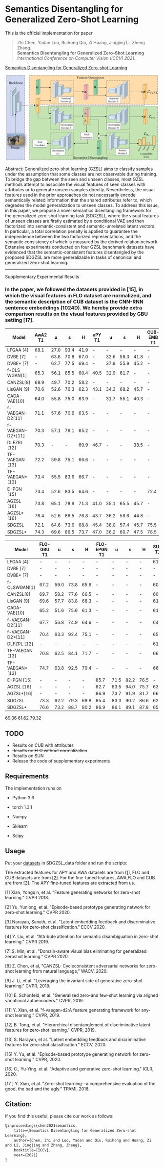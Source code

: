 # Semantics Disentangling for Generalized Zero-Shot Learning 

This is the official implementation for paper 
> Zhi Chen, Yadan Luo, Ruihong Qiu, Zi Huang, Jingjing Li, Zheng Zhang.  
**Semantics Disentangling for Generalized Zero-Shot Learning**  
_International Conference on Computer Vision (ICCV) 2021_.

[Semantics Disentangling for Generalized Zero-shot Learning](https://arxiv.org/pdf/2101.07978.pdf)

![](architecture.png)

Abstract: Generalized zero-shot learning (GZSL) aims to classify samples under the assumption that some classes are not 
observable during training. To bridge the gap between the seen and unseen classes, most GZSL methods attempt to associate 
the visual features of seen classes with attributes or to generate unseen samples directly. Nevertheless, the visual 
features used in the prior approaches do not necessarily encode semantically related information that the shared 
attributes refer to, which degrades the model generalization to unseen classes. To address this issue, in this paper, 
we propose a novel semantics disentangling framework for the generalized zero-shot learning task (SDGZSL), where the 
visual features of unseen classes are firstly estimated by a conditional VAE and then factorized into semantic-consistent 
and semantic-unrelated latent vectors. In particular, a total correlation penalty is applied to guarantee the independence 
between the two factorized representations, and the semantic consistency of which is measured by the derived relation 
network. Extensive experiments conducted on four GZSL benchmark datasets have evidenced that the semantic-consistent 
features disentangled by the proposed SDGZSL are more generalizable in tasks of canonical and generalized zero-shot 
learning. 

------------------------------
Supplementary Experimental Results

### In the paper, we followed the datasets provided in [15], in which the visual features in FLO dataset are normalized, and the semantic description of CUB dataset is the CNN-RNN sentence embeddings (1024D). We hereby provide extra comparison results on the visual features provided by GBU setting [17]. 

| Model      | AwA2 T1 |    u    |    s    |    H    | aPY T1  |    u    |    s    |    H    |CUB-EMB T1|  u     |    s    |    H    |CUB-ATT T1|   u    |    s    |    H    | 
|------------|---------|---------|---------|---------|---------|---------|---------|---------|---------|---------|---------|---------|---------|---------|---------|---------|
| LFGAA [4]  |   68.1  |   27.0  |   93.4  |   41.9  |    -    |    -    |     -   |    -    |     -   |   -     |   -     |   -     |  67.6   |   36.2  |   80.9  |   50.0  |
| DVBE [7]   |   -     |   63.6  |   70.8  |   67.0  |   -     |   32.6  |   58.3  |   41.8  |     -   |   -     |   -     |   -     |  -      |   53.2  |   60.2  |   56.5  |
| DVBE* [7]  |   -     |   62.7  |   77.5  |   69.4  |   -     |   37.9  |   55.9  |   45.2  |     -   |   -     |   -     |   -     |  -      |   64.4  |   73.2  |   68.5  |
|f-CLS WGAN[1]|  65.3  |   56.1  |   65.5  |   60.4  |   40.5  |   32.9  |   61.7  |   -     |     -   |   50.3  |  58.3   |   54.0  |  57.3   |   43.7  |   57.7  |   49.7  |
| CANZSL[8]  |   68.9  |   49.7  |   70.2  |   58.2  |   -     |    -    |     -   |    -    |     -   |   -     |   -     |   -     |  60.6   |   47.9  |   58.1  |   52.5  |
| LisGAN [9] |   70.6  |   52.6  |   76.3  |   62.3  |   43.1  |   34.3  |   68.2  |   45.7  |     -   |   -     |   -     |   -     |  58.8   |   46.5  |   57.9  |   51.6  |
|CADA-VAE[10]|   64.0  |   55.8  |   75.0  |   63.9  |   -     |   31.7  |   55.1  |   40.3  |     -   |   52.0  |   54.8  |   53.4  |  61.8   |   51.6  |   53.5  |   52.4  |
|f-VAEGAN-D2[11]|  71.1|   57.6  |   70.6  |   63.5  |   -     |    -    |     -   |    -    |     -   |   -     |   -     |   -     |  61.0   |   48.4  |   60.1  |   53.6  |
|f-VAEGAN-D2*[11]| 70.3|   57.1  |   76.1  |   65.2  |   -     |    -    |     -   |    -    |     -   |   -     |   -     |   -     |  72.9   |   63.2  |   75.6  |   68.9  |
| DLFZRL [12]|   70.3  |    -    |     -   |   60.9  |   46.7  |    -    |     -   |    38.5 |     -   |   -     |   -     |   -     |  61.8   |   -     |   -     |   51.9  |
|TF-VAEGAN [13]| 72.2  |   59.8  |    75.1 |   66.6  |   -     |    -    |     -   |    -    |     -   |   -     |   -     |   -     |  64.9   |   52.8  |   64.7  |   58.1  |
|TF-VAEGAN*[13]| 73.4  |   55.5  |    83.6 |   66.7  |   -     |    -    |     -   |    -    |     -   |   -     |   -     |   -     |  74.3   |   63.8  |   79.3  |   70.7  |
| E-PGN [15] | 73.4    |   52.6  |    83.5 |   64.6  |   -     |    -    |     -   |    -    |     72.4|   52.0  |   61.1  |   56.2  |   -     |   -     |   -     |   -     |
| AGZSL [16] | 73.8    |   65.1  |    78.9 |   71.3  |   41.0  |    35.1 |   65.5  |    45.7 |     -   |   -     |   -     |   -     |  57.2   |   41.4  |   49.7  |   45.2  |
| AGZSL*[16] | 76.4    |   52.6  |    86.5 |   76.8  |   43.7  |    36.2 |   58.6  |    44.8 |     -   |   -     |   -     |   -     |  77.2   |   69.2  |   76.4  |   72.6  |
| SDGZSL     | 72.1    |   64.6  |    73.6 |   68.8  |   45.4  |    38.0 |   57.4  |    45.7 |    75.5 |   59.9  |   66.4  |   63.0  |  62.8   |   51.5  |   58.7  |   54.9  |
| SDGZSL*    | 74.3    |   69.6  |    86.5 |   73.7  |   47.0  |    36.2 |   60.7  |    47.5 |    78.5 |   73.0  |   77.5  |   75.1  |  -      |   66.0  |   75.9  |   70.6  |



| Model      |FLO-GBU T1|    u   |    s    |    H    |FLO-EPGN T1|    u  |    s    |    H    |  SUN T1 |    u    |    s    |    H    |
|------------|---------|---------|---------|---------|---------|---------|---------|---------|---------|---------|---------|---------|
| LFGAA [4]  |    -    |    -    |     -   |    -    |    -    |    -    |     -   |    -    | 61.5    |   18.5  |   40.0  |   25.3  |
| DVBE [7]   |    -    |    -    |     -   |    -    |    -    |    -    |     -   |    -    | -       |   45.0  |   37.2  |   40.7  | 
| DVBE* [7]  |    -    |    -    |     -   |    -    |    -    |    -    |     -   |    -    | -       |   44.1  |   41.6  |   42.8  | 
|f-CLSWGAN[1]|   67.2  |   59.0  |   73.8  |   65.6  |    -    |    -    |     -   |    -    | 60.8    |   42.6  |   36.6  |   39.4  |
| CANZSL[8]  |   69.7  |   58.2  |   77.6  |   66.5  |    -    |    -    |     -   |    -    | 60.1    |   46.8  |   35.0  |   40.0  |
| LisGAN [9] |   69.6  |   57.7  |   83.8  |   68.3  |    -    |    -    |     -   |    -    | 61.7    |   42.9  |   37.8  |   40.2  |
|CADA-VAE[10]|   65.2  |   51.6  |   75.6  |   61.3  |    -    |    -    |     -   |    -    | 61.8    |   47.2  |   35.7  |   40.6  |
|f-VAEGAN-D2[11]| 67.7 |   56.8  |   74.9  |   64.6  |    -    |    -    |     -   |    -    | 64.7    |   45.1  |   38.0  |   41.3  |
|f-VAEGAN-D2*[11]| 70.4|   63.3  |   92.4  |   75.1  |    -    |    -    |     -   |    -    | 65.6    |   50.1  |   37.8  |   43.1  |
| DLFZRL [12]|   -     |    -    |     -   |   -     |    -    |    -    |     -   |    -    | 61.3    |   -     |   -     |   42.5  |
|TF-VAEGAN [13]| 70.8  |   62.5  |   84.1  |   71.7  |   -     |    -    |     -   |    -    | 66.0    |   45.6  |   40.7  |   43.0  |
|TF-VAEGAN*[13]| 74.7  |   63.8  |   92.5  |   79.4  |   -     |    -    |     -   |    -    | 66.7    |   41.8  |   51.9  |   46.3  |
| E-PGN [15] |   -     |   -     |   -     |   -     |   85.7  |    71.5 |   82.2  |    76.5 | -       |   -     |   -     |   -     |
| AGZSL [16] |   -     |   -     |   -     |   -     |   82.7  |    63.5 |   94.0  |    75.7 | 63.3    |   29.9  |   40.2  |   34.3  |
| AGZSL*[16] |   -     |   -     |   -     |   -     |   86.9  |    73.7 |   91.9  |    81.7 | 66.2    |   50.5  |   43.1  |   46.5  |
| SDGZSL     |   73.3  |   62.2  |   79.3  |   69.8  |   85.4  |    83.3 |   90.2  |    86.6 | 62.4    |   48.2  |   36.1  |   41.3  |
| SDGZSL*    |   76.6  |   73.2  |   88.7  |   80.2  |   86.9  |    86.1 |   89.1  |    87.8 | 65.2    |   51.1  |   40.2  |   45.0  |

69.36 61.62 79.32


## TODO
- Results on CUB with attributes
- <del> Results on FLO without normalization </del>
- Results on SUN
- Release the code of supplementary experiments
## Requirements
The implementation runs on

- Python 3.6

- torch 1.3.1

- Numpy

- Sklearn

- Scipy

## Usage

Put your [datasets](https://drive.google.com/file/d/1KxFC6T_kGKCNx1JyX2FOaSimA0DOcU_I/view?usp=sharing) in SDGZSL_data folder and run the scripts:

The extracted features for APY and AWA datasets are from [[1]](https://www.mpi-inf.mpg.de/departments/computer-vision-and-machine-learning/research/zero-shot-learning/feature-generating-networks-for-zero-shot-learning), 
FLO and CUB datasets are from [[2]](https://github.com/yunlongyu/EPGN). For the fine-tuned features, AWA,FLO and CUB are from [[3]](https://github.com/akshitac8/tfvaegan). 
The APY fine-tuned features are extracted from us.

[1] Xian, Yongqin, et al. "Feature generating networks for zero-shot learning." CVPR 2018.

[2] Yu, Yunlong, et al. "Episode-based prototype generating network for zero-shot learning." CVPR 2020.

[3] Narayan, Sanath, et al. "Latent embedding feedback and discriminative features for zero-shot classification." ECCV 2020.

[4] Y. Liu, et al. "Attribute attention for semantic disambiguation in zero-shot learning."  CVPR 2019.

[7] S. Min, et al. "Domain-aware visual bias eliminating for generalized zeroshot learning." CVPR 2020.

[8] Z. Chen, et al, "CANZSL: Cycleconsistent adversarial networks for zero-shot learning from natural language,"  WACV, 2020.

[9] J. Li, et al. "Leveraging the invariant side of generative zero-shot learning." CVPR, 2019.

[10] E. Schonfeld, et al. "Generalized zero-and few-shot learning via aligned variational autoencoders." CVPR, 2019.

[11] Y. Xian, et al. "f-vaegan-d2:A feature generating framework for any-shot learning." CVPR, 2019.

[12] B. Tong, et al. "Hierarchical disentanglement of discriminative latent features for zero-shot learning." CVPR, 2019.

[13] S. Narayan, et al. "Latent embedding feedback and discriminative features for zero-shot classification." ECCV, 2020.

[15] Y. Yu, et al. "Episode-based prototype generating network for zero-shot learning." CVPR, 2020.

[16] C., Yu-Ying, et al. "Adaptive and generative zero-shot learning." ICLR, 2020.

[17 ] Y. Xian, et al. "Zero-shot learning—a comprehensive evaluation of the good, the bad and the ugly." TPAMI, 2018.

## Citation:
If you find this useful, please cite our work as follows:
```
@inproceedings{chen2021semantics,
	title={Semantics Disentangling for Generalized Zero-shot Learning},
	author={Chen, Zhi and Luo, Yadan and Qiu, Ruihong and Huang, Zi and Li, Jingjing and Zhang, Zheng},
	booktitle={ICCV},
	year={2021}
}
```
